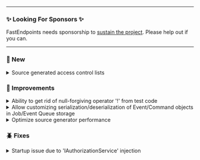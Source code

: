 
---

### ✨ Looking For Sponsors ✨

FastEndpoints needs sponsorship to [sustain the project](https://github.com/FastEndpoints/FastEndpoints/issues/449). Please help out if you can.

---

<!-- <details><summary>title text</summary></details> -->

### 🔖 New

<details><summary>Source generated access control lists</summary>

Todo: update doc page and link from here.

</details>

### 🚀 Improvements

<details><summary>Ability to get rid of null-forgiving operator '!' from test code</summary>

The `TestResult<TResponse>.Result` property is no longer a nullable property. This change enables us to get rid of the null-forgiving operator `!` from our integration test code.
Existing test code wouldn't have to change. You just don't need to use the `!` to hide the compiler warnings anymore. If/when the value of the property is actually `null`, the tests will 
just fail with a NRE, which is fine in the context of test code.

</details>

<details><summary>Allow customizing serialization/deserialization of Event/Command objects in Job/Event Queue storage</summary>

Todo: update doc page and link from here.
Ref: https://github.com/FastEndpoints/FastEndpoints/issues/480

</details>

<details><summary>Optimize source generator performance</summary>

The type discovery generator is now highly efficient and only generates the source when any of the target types changes or new ones are added.

</details>

### 🪲 Fixes

<details><summary>Startup issue due to 'IAuthorizationService' injection</summary>

v5.16 had introduced a bug of not being able to inject `IAuthorizationService` into endpoint classes, which has now been fixed.

</details>

<!-- ### ⚠️ Minor Breaking Changes -->
